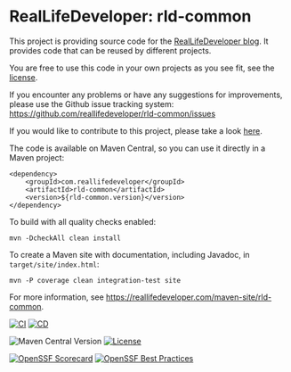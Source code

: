 RealLifeDeveloper: rld-common
=============================

This project is providing source code for the [RealLifeDeveloper blog](https://reallifedeveloper.com/). It provides code that can be
reused by different projects.

You are free to use this code in your own projects as you see fit, see the [license](LICENSE).

If you encounter any problems or have any suggestions for improvements, please use the Github issue tracking system:
https://github.com/reallifedeveloper/rld-common/issues

If you would like to contribute to this project, please take a look [here](CONTRIBUTING.md).

The code is available on Maven Central, so you can use it directly in a Maven project:
```
<dependency>
    <groupId>com.reallifedeveloper</groupId>
    <artifactId>rld-common</artifactId>
    <version>${rld-common.version}</version>
</dependency>
```

To build with all quality checks enabled:

    mvn -DcheckAll clean install

To create a Maven site with documentation, including Javadoc, in `target/site/index.html`:

    mvn -P coverage clean integration-test site

For more information, see <https://reallifedeveloper.com/maven-site/rld-common>.

[![CI](https://github.com/reallifedeveloper/rld-common/actions/workflows/main.yaml/badge.svg)](https://github.com/reallifedeveloper/rld-common/actions/workflows/main.yaml)
[![CD](https://github.com/reallifedeveloper/rld-common/actions/workflows/release.yaml/badge.svg)](https://github.com/reallifedeveloper/rld-common/actions/workflows/release.yaml)

![Maven Central Version](https://img.shields.io/maven-central/v/com.reallifedeveloper/rld-common)
[![License](https://img.shields.io/:license-mit-blue.svg)](https://badges.mit-license.org)


[![OpenSSF Scorecard](https://api.scorecard.dev/projects/github.com/reallifedeveloper/rld-common/badge)](https://scorecard.dev/viewer/?uri=github.com/reallifedeveloper/rld-common)
[![OpenSSF Best Practices](https://bestpractices.coreinfrastructure.org/projects/10935/badge)](https://bestpractices.coreinfrastructure.org/projects/10935)
